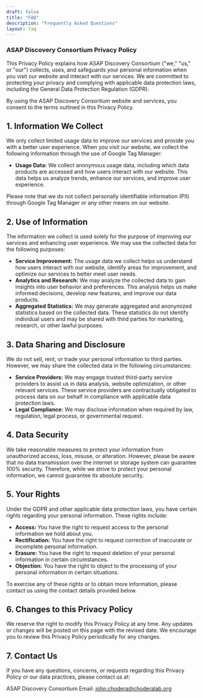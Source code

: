 ```yaml
---
draft: false
title: "FAQ"
description: "Frequently Asked Questions"
layout: faq
---
```


### ASAP Discovery Consortium Privacy Policy

This Privacy Policy explains how ASAP Discovery Consortium ("we," "us," or "our") collects, uses, and safeguards your personal information when you visit our website and interact with our services. We are committed to protecting your privacy and complying with applicable data protection laws, including the General Data Protection Regulation (GDPR).

By using the ASAP Discovery Consortium website and services, you consent to the terms outlined in this Privacy Policy.

## 1. Information We Collect

We only collect limited usage data to improve our services and provide you with a better user experience. When you visit our website, we collect the following information through the use of Google Tag Manager:

* **Usage Data:** We collect anonymous usage data, including which data products are accessed and how users interact with our website. This data helps us analyze trends, enhance our services, and improve user experience.

Please note that we do not collect personally identifiable information (PII) through Google Tag Manager or any other means on our website.

## 2. Use of Information

The information we collect is used solely for the purpose of improving our services and enhancing user experience. We may use the collected data for the following purposes:

* **Service Improvement:** The usage data we collect helps us understand how users interact with our website, identify areas for improvement, and optimize our services to better meet user needs.
* **Analytics and Research:** We may analyze the collected data to gain insights into user behavior and preferences. This analysis helps us make informed decisions, develop new features, and improve our data products.
* **Aggregated Statistics:** We may generate aggregated and anonymized statistics based on the collected data. These statistics do not identify individual users and may be shared with third parties for marketing, research, or other lawful purposes.

## 3. Data Sharing and Disclosure

We do not sell, rent, or trade your personal information to third parties. However, we may share the collected data in the following circumstances:

* **Service Providers:** We may engage trusted third-party service providers to assist us in data analysis, website optimization, or other relevant services. These service providers are contractually obligated to process data on our behalf in compliance with applicable data protection laws.
* **Legal Compliance:** We may disclose information when required by law, regulation, legal process, or governmental request.

## 4. Data Security

We take reasonable measures to protect your information from unauthorized access, loss, misuse, or alteration. However, please be aware that no data transmission over the internet or storage system can guarantee 100% security. Therefore, while we strive to protect your personal information, we cannot guarantee its absolute security.

## 5. Your Rights

Under the GDPR and other applicable data protection laws, you have certain rights regarding your personal information. These rights include:

* **Access:** You have the right to request access to the personal information we hold about you.
* **Rectification:** You have the right to request correction of inaccurate or incomplete personal information.
* **Erasure:** You have the right to request deletion of your personal information in certain circumstances.
* **Objection:** You have the right to object to the processing of your personal information in certain situations.

To exercise any of these rights or to obtain more information, please contact us using the contact details provided below.

## 6. Changes to this Privacy Policy

We reserve the right to modify this Privacy Policy at any time. Any updates or changes will be posted on this page with the revised date. We encourage you to review this Privacy Policy periodically for any changes.

## 7. Contact Us

If you have any questions, concerns, or requests regarding this Privacy Policy or our data practices, please contact us at:

ASAP Discovery Consortium
Email: john.chodera@choderalab.org
